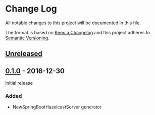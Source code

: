 # Change Log

All notable changes to this project will be documented in this file.

The format is based on [Keep a Changelog](http://keepachangelog.com/)
and this project adheres to [Semantic Versioning](http://semver.org/).

## [Unreleased]

[Unreleased]: https://github.com/atomist-rugs/travis-editors/compare/0.1.0...HEAD

## [0.1.0] - 2016-12-30

Initial release

[0.1.0]: https://github.com/atomist-rugs/travis-editors/tree/04eec87...0.1.0

### Added

-   NewSpringBootHazelcastServer generator
